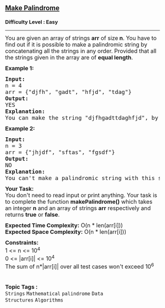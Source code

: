 <h2><a href="https://practice.geeksforgeeks.org/problems/8d0e8785cef59cf4903b926ceb7100bcd16a9835/1">Make Palindrome</a></h2><h3>Difficulty Level : Easy</h3><hr><div class="problems_problem_content__Xm_eO"><p><span style="font-size:18px">You are given an array of strings <strong>arr</strong> of size<strong> n</strong>. You have to find out if it is possible to make a palindromic string by concatenating all the strings in any order. Provided that all the strings given in the array are of <strong>equal length</strong>.</span></p>

<p><strong><span style="font-size:18px">Example 1:</span></strong></p>

<pre><span style="font-size:18px"><strong>Input:</strong>
n = 4
arr = {"djfh", "gadt", "hfjd", "tdag"}
<strong>Output:</strong>
YES
<strong>Explanation:</strong>
You can make the string "djfhgadttdaghfjd", by concatenating the given strings which is a palindrome.</span>
</pre>

<p><strong><span style="font-size:18px">Example 2:</span></strong></p>

<pre><span style="font-size:18px"><strong>Input:</strong>
n = 3
arr = {"jhjdf", "sftas", "fgsdf"}
<strong>Output:</strong>
NO
<strong>Explanation:</strong>
You can't make a palindromic string with this strings.</span>
</pre>

<p><span style="font-size:18px"><strong>Your Task:</strong><br>
You don't need to read input or print anything. Your task is to complete the function <strong>makePalindrome()</strong> which takes an integer <strong>n</strong> and an&nbsp;array of strings <strong>arr</strong>&nbsp;respectively and returns&nbsp;<strong>true</strong> or <strong>false</strong>.</span></p>

<p><span style="font-size:18px"><strong>Expected Time Complexity:</strong> O(n * len(arr[i]))<br>
<strong>Expected Space Complexity:</strong> O(n * len(arr[i]))</span></p>

<p><span style="font-size:18px"><strong>Constraints:</strong><br>
1 &lt;= n&nbsp;&lt;= 10<sup>4</sup><br>
0 &lt;= |arr[i]| &lt;= 10<sup>4</sup><br>
The sum of n*|arr[i]| over all test cases won't exceed 10<sup>6</sup></span></p>
</div><br><p><span style=font-size:18px><strong>Topic Tags : </strong><br><code>Strings</code>&nbsp;<code>Mathematical</code>&nbsp;<code>palindrome</code>&nbsp;<code>Data Structures</code>&nbsp;<code>Algorithms</code>&nbsp;